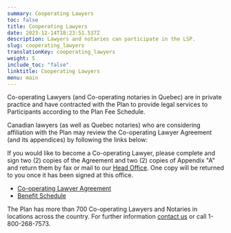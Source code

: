 ```yaml
---
summary: Cooperating Lawyers
toc: false
title: Cooperating Lawyers
date: 2023-12-14T18:23:51.537Z
description: Lawyers and notaries can participate in the LSP.
slug: cooperating_lawyers
translationKey: cooperating_lawyers
weight: 5
include_toc: "false"
linktitle: Cooperating Lawyers
menu: main
---
```

Co-operating Lawyers (and Co-operating notaries in Quebec) are in private practice and have contracted with the Plan to provide legal services to Participants according to the Plan Fee Schedule.  

Canadian lawyers (as well as Quebec notaries) who are considering affiliation with the Plan may review the Co-operating Lawyer Agreement (and its appendices) by following the links below:  

If you would like to become a Co-operating Lawyer, please complete and sign two (2) copies of the Agreement and two (2) copies of Appendix "A" and return them by fax or mail to our [Head Office](/post/about/#head-office). One copy will be returned to you once it has been signed at this office.  

* [Co-operating Lawyer Agreement](/img/2025-co-operating-lawyer-agreement.pdf)
* [Benefit Schedule](/img/2025_1-benefit-schedule-full.pdf)

The Plan has more than 700 Co-operating Lawyers and Notaries in locations across the country. For further information [contact us](/post/about/#contact-us) or call 1-800-268-7573.